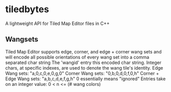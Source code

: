 # tiledbytes
A lightweight API for Tiled Map Editor files in C++

## Wangsets
Tiled Map Editor supports edge, corner, and edge + corner wang sets and will encode all
possible orientations of every wang set into a comma separated char string
The 'wangid' entry this encoded char string.
Integer chars, at specific indexes, are used to denote the wang tile's identity.
         Edge Wang sets: "a,0,c,0,e,0,g,0"
       Corner Wang sets: "0,b,0,d,0,f,0,h"
Corner + Edge Wang sets: "a,b,c,d,e,f,g,h"
0 essentially means "ignored"
Entries take on an integer value: 0 < n <= (# wang colors)
